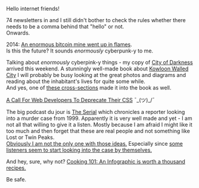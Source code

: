 Hello internet friends!

74 newsletters in and I still didn't bother to check the rules whether there needs to be a comma behind that "hello" or not.  
Onwards.

2014: [An enormous bitcoin mine went up in flames](http://qz.com/293418/an-enormous-bitcoin-mine-went-up-in-flames-affecting-the-entire-network/).  
Is this the future? It sounds *enormously* cyberpunk-y to me.

Talking about *enormously* cyberpink-y things - my copy of [City of Darkness](http://cityofdarkness.co.uk/) arrived this weekend. A stunningly well-made book about [Kowloon Walled City](http://en.wikipedia.org/wiki/Kowloon_Walled_City) I will probably be busy looking at the great photos and diagrams and reading about the inhabitant's lives for quite some while.  
And yes, one of [these cross-sections](http://www.spoon-tamago.com/2014/10/28/detailed-cross-section-of-the-kowloon-walled-city-created-by-japanese-researchers/) made it into the book as well.

[A Call For Web Developers To Deprecate Their CSS](https://medium.com/cool-code-pal/a-call-for-web-developers-to-deprecate-their-css-1f6430781393) ¯\_(ツ)_/¯ 

The big podcast du jour is [The Serial](http://serialpodcast.org/) which chronicles a reporter looking into a murder case from 1999. Apparently it is very well made and yet - I am not all that willing to give it a listen. Mostly because I am afraid I might like it too much and then forget that these are real people and not something like Lost or Twin Peaks.  
[Obviously I am not the only one with those ideas.](http://www.theatlantic.com/technology/archive/2014/11/is-it-wrong-to-be-hooked-on-serial/382500/) Especially since [some listeners seem to start looking into the case by themselves.](http://www.theguardian.com/tv-and-radio/2014/nov/07/serial-listeners-detectives-troubling-results)

And hey, sure, why not? [Cooking 101: An Infographic is worth a thousand recipes.](http://www.metafilter.com/144308/Cooking-101-An-Infographic-is-worth-a-thousand-recipes)

Be safe.